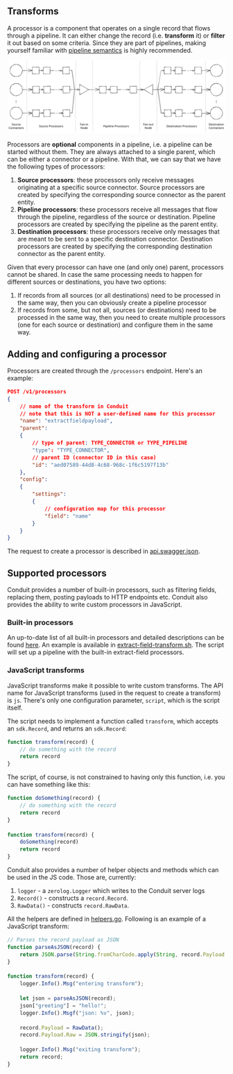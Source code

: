 ## Transforms

A processor is a component that operates on a single record that flows through a pipeline. It can either change the record
(i.e. **transform** it) or **filter** it out based on some criteria. Since they are part of pipelines, making yourself 
familiar with [pipeline semantics](/docs/pipeline_semantics.md) is highly recommended.

![Pipeline](data/pipeline_example.svg)

Processors are **optional** components in a pipeline, i.e. a pipeline can be started without them. They are always attached 
to a single parent, which can be either a connector or a pipeline. With that, we can say that we have the following types 
of processors:
1. **Source processors**: these processors only receive messages originating at a specific source connector. Source 
processors are created by specifying the corresponding source connector as the parent entity.
2. **Pipeline processors**: these processors receive all messages that flow through the pipeline, regardless of the
   source or destination. Pipeline processors are created by specifying the pipeline as the parent entity.
3. **Destination processors**: these processors receive only messages that are meant to be sent to a specific
   destination connector. Destination processors are created by specifying the corresponding destination connector as the
   parent entity.

Given that every processor can have one (and only one) parent, processors cannot be shared. In case the same processing 
needs to happen for different sources or destinations, you have two options:
1. If records from all sources (or all destinations) need to be processed in the same way, then you can obviously create
a pipeline processor
2. If records from some, but not all, sources (or destinations) need to be processed in the same way, then you need to 
create multiple processors (one for each source or destination) and configure them in the same way.

## Adding and configuring a processor

Processors are created through the `/processors` endpoint. Here's an example:

```json lines
POST /v1/processors
{
    // name of the transform in Conduit
    // note that this is NOT a user-defined name for this processor
    "name": "extractfieldpayload",
    "parent": 
    {
        // type of parent: TYPE_CONNECTOR or TYPE_PIPELINE
        "type": "TYPE_CONNECTOR",
        // parent ID (connector ID in this case)
        "id": "aed07589-44d8-4c68-968c-1f6c5197f13b" 
    },
    "config":
    {
        "settings":
        {
            // configuration map for this processor
            "field": "name" 
        }
    }
}
```
The request to create a processor is described in [api.swagger.json](/pkg/web/openapi/swagger-ui/api/v1/api.swagger.json).

## Supported processors

Conduit provides a number of built-in processors, such as filtering fields, replacing them, posting payloads to HTTP endpoints etc.
Conduit also provides the ability to write custom processors in JavaScript.

### Built-in processors

An up-to-date list of all built-in processors and detailed descriptions can be found [here](https://pkg.go.dev/github.com/conduitio/conduit/pkg/processor/procbuiltin).
An example is available in [extract-field-transform.sh](/examples/processors/extract-field-transform.sh). The script will
set up a pipeline with the built-in extract-field processors.

### JavaScript transforms

JavaScript transforms make it possible to write custom transforms. The API name for JavaScript transforms (used in the
request to create a transform) is `js`. There's only one configuration parameter, `script`, which is the script itself.

The script needs to implement a function called `transform`, which accepts an `sdk.Record`, and returns an `sdk.Record`:
```javascript
function transform(record) {
    // do something with the record
    return record
}
```

The script, of course, is not constrained to having only this function, i.e. you can have something like this:
```javascript
function doSomething(record) {
    // do something with the record
    return record
}

function transform(record) {
    doSomething(record)
    return record
}
```

Conduit also provides a number of helper objects and methods which can be used in the JS code. Those are, currently:
1. `logger` - a `zerolog.Logger` which writes to the Conduit server logs
2. `Record()` - constructs a `record.Record`.
3. `RawData()` - constructs `record.RawData`.

All the helpers are defined in [helpers.go](/pkg/processor/transform/txfjs/helpers.go). Following is an example of a JavaScript
transform:
```javascript
// Parses the record payload as JSON
function parseAsJSON(record) {
    return JSON.parse(String.fromCharCode.apply(String, record.Payload.Bytes()))
}

function transform(record) {
    logger.Info().Msg("entering transform");

    let json = parseAsJSON(record);
    json["greeting"] = "hello!";
    logger.Info().Msgf("json: %v", json);

    record.Payload = RawData();
    record.Payload.Raw = JSON.stringify(json);

    logger.Info().Msg("exiting transform");
    return record;
}
```
